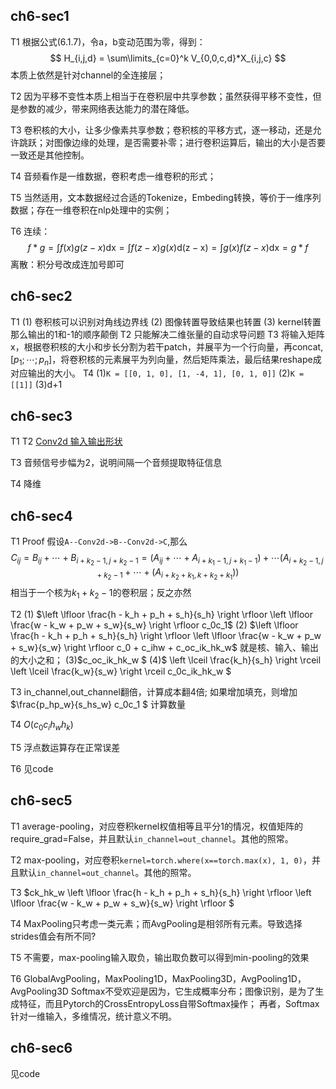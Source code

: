 ## ch6-sec1
T1
根据公式(6.1.7)，令a，b变动范围为零，得到：$$ H_{i,j,d} = \sum\limits_{c=0}^k V_{0,0,c,d}*X_{i,j,c} $$ 本质上依然是针对channel的全连接层；

T2
因为平移不变性本质上相当于在卷积层中共享参数；虽然获得平移不变性，但是参数的减少，带来网络表达能力的潜在降低。

T3
卷积核的大小，让多少像素共享参数；卷积核的平移方式，逐一移动，还是允许跳跃；对图像边缘的处理，是否需要补零；进行卷积运算后，输出的大小是否要一致还是其他控制。

T4
音频看作是一维数据，卷积考虑一维卷积的形式；

T5
当然适用，文本数据经过合适的Tokenize，Embeding转换，等价于一维序列数据；存在一维卷积在nlp处理中的实例；

T6
连续：$$f*g = \int f(x)g(z-x) \mathrm{dx} = \int f(z-x)g(x) \mathrm{d(z-x)} = \int g(x)f(z-x) \mathrm{dx} = g*f$$ 
离散：积分号改成连加号即可

## ch6-sec2
T1
(1) 卷积核可以识别对角线边界线
(2) 图像转置导致结果也转置
(3) kernel转置那么输出的1和-1的顺序颠倒
T2
只能解决二维张量的自动求导问题
T3
将输入矩阵x，根据卷积核的大小和步长分割为若干patch，并展平为一个行向量，再concat, $[p_1; \cdots; p_n]$，将卷积核的元素展平为列向量，然后矩阵乘法，最后结果reshape成对应输出的大小。
T4
(1)`K = [[0, 1, 0], [1, -4, 1], [0, 1, 0]]`
(2)`K = [[1]]`
(3)d+1

## ch6-sec3
T1 T2
[Conv2d 输入输出形状](https://pytorch.org/docs/stable/generated/torch.nn.Conv2d.html#torch.nn.Conv2d)

T3
音频信号步幅为2，说明间隔一个音频提取特征信息

T4
降维

## ch6-sec4
T1
Proof 
假设`A--Conv2d->B--Conv2d->C`,那么
$$ C_{ij} = B_{ij}+ \cdots + B_{i+k_2-1,j+k_2-1} = (A_{ij} + \cdots + A_{i+k_1-1, j+k_1-1}) + \cdots (A_{i+k_2-1, j+k_2-1}+ \cdots +(A_{i+k_2+k_1, k+k_2+k_1})) $$ 相当于一个核为$k_1+k_2-1$的卷积层；反之亦然

T2
(1) $\left \lfloor \frac{h - k_h + p_h + s_h}{s_h} \right \rfloor \left \lfloor \frac{w - k_w + p_w + s_w}{s_w} \right \rfloor c_0c_1$
(2) $\left \lfloor \frac{h - k_h + p_h + s_h}{s_h} \right \rfloor \left \lfloor \frac{w - k_w + p_w + s_w}{s_w} \right \rfloor c_0 + c_ihw + c_oc_ik_hk_w$ 就是核、输入、输出的大小之和；
(3)$c_oc_ik_hk_w $
(4)$ \left \lceil \frac{k_h}{s_h} \right \rceil \left \lceil \frac{k_w}{s_w} \right \rceil c_0c_ik_hk_w $

T3
in_channel,out_channel翻倍，计算成本翻4倍;
如果增加填充，则增加$\frac{p_hp_w}{s_hs_w} c_0c_1 $ 计算数量

T4
$O(c_0c_ih_wh_k)$

T5
浮点数运算存在正常误差

T6
见code

## ch6-sec5
T1 
average-pooling，对应卷积kernel权值相等且平分1的情况，权值矩阵的require_grad=False，并且默认`in_channel=out_channel`。其他的照常。

T2
max-pooling，对应卷积`kernel=torch.where(x==torch.max(x), 1, 0)`，并且默认`in_channel=out_channel`。其他的照常。

T3
$ck_hk_w \left \lfloor \frac{h - k_h + p_h + s_h}{s_h} \right \rfloor \left \lfloor \frac{w - k_w + p_w + s_w}{s_w} \right \rfloor  $

T4
MaxPooling只考虑一类元素；而AvgPooling是相邻所有元素。导致选择strides值会有所不同?

T5
不需要，max-pooling输入取负，输出取负数可以得到min-pooling的效果

T6
GlobalAvgPooling，MaxPooling1D，MaxPooling3D，AvgPooling1D，AvgPooling3D
Softmax不受欢迎是因为，它生成概率分布；图像识别，是为了生成特征，而且Pytorch的CrossEntropyLoss自带Softmax操作；
再者，Softmax针对一维输入，多维情况，统计意义不明。

## ch6-sec6
见code

